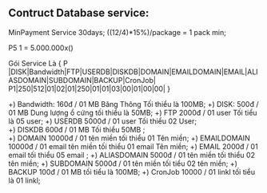 ## Contruct Database service:

MinPayment Service 30days; ((12/4)*15%)/package = 1 pack min;

P5 1 = 5.000.000x()

Gói Service Là 
{
    P |DISK|Bandwidth|FTP|USERDB|DISKDB|DOMAIN|EMAILDOMAIN|EMAIL|ALIASDOMAIN|SUBDOMAIN|BACKUP|CronJob|
    P1|250|512|01|02|01|250|01|01|03|00|01|00|00|
}

+) Bandwidth: 160đ / 01 MB Băng Thông Tối thiểu là 100MB;
+) DISK: 500đ / 01 MB Dung lượng ổ cứng tối thiểu là 50MB;
+) FTP 2000đ / 01 user Tối tiểu là 05 user;
+) USERDB 5000đ / 01 user Tối thiểu 02 User;  
+) DISKDB 600đ / 01 MB Tối thiểu 50MB ;  
+) DOMAIN 10000đ / 01 tên miền tối thiểu 01 Tên miền;
+) EMAILDOMAIN  10000đ / 01 email tên miền tối thiểu 01 email Tên miền;
+) EMAIL 2000đ / 01 email tối thiểu 05 email ;
+) ALIASDOMAIN 5000đ / 01 tên miền tối thiểu 02 tên miền;
+) SUBDOMAIN 5000đ / 01 tên miền tối tiểu 02 tên miền;
+) BACKUP 100đ / 01 MB tối tiểu là 100MB;
+) CronJob 10000 / 01 linkl tối tiểu là 01 linkl;

